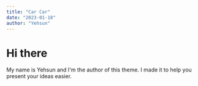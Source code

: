 ```yaml
---
title: "Car Car"
date: "2023-01-18"
author: "Yehsun"
---
```


# Hi there

My name is Yehsun and I'm the author of this theme. I made it to help you present your ideas easier.